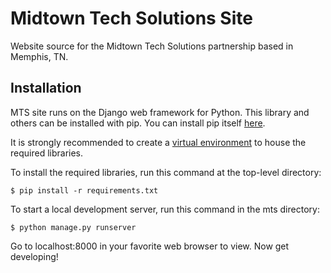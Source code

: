 Midtown Tech Solutions Site
===========================
Website source for the Midtown Tech Solutions partnership based in Memphis, TN.

Installation
------------
MTS site runs on the Django web framework for Python. This library and others can be installed with pip. You can install pip itself [here](https://pip.pypa.io/en/latest/installing.html).

It is strongly recommended to create a [virtual environment](http://virtualenv.readthedocs.org/en/latest/virtualenv.html) to house the required libraries.

To install the required libraries, run this command at the top-level directory:

`$ pip install -r requirements.txt`

To start a local development server, run this command in the mts directory:

`$ python manage.py runserver`

Go to localhost:8000 in your favorite web browser to view. Now get developing!
